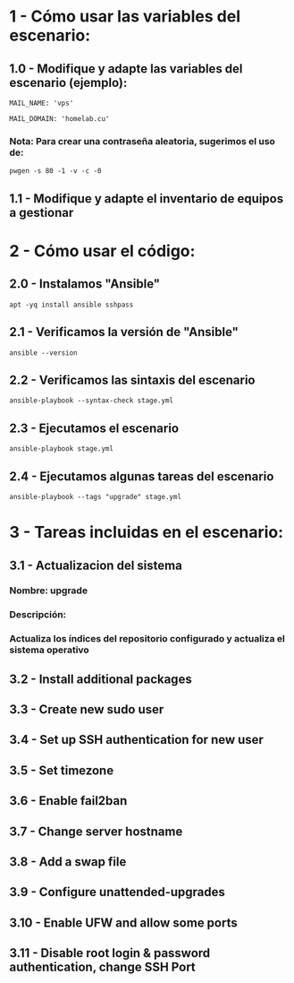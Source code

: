 # 1 - Cómo usar las variables del escenario:
## 1.0 - Modifique y adapte las variables del escenario (ejemplo):
`MAIL_NAME: 'vps'`

`MAIL_DOMAIN: 'homelab.cu'`

### Nota: Para crear una contraseña aleatoria, sugerimos el uso de:
`pwgen -s 80 -1 -v -c -0`

## 1.1 - Modifique y adapte el inventario de equipos a gestionar

# 2 - Cómo usar el código:

## 2.0 - Instalamos "Ansible"
`apt -yq install ansible sshpass`

## 2.1 - Verificamos la versión de "Ansible"
`ansible --version`

## 2.2 - Verificamos las sintaxis del escenario
`ansible-playbook --syntax-check stage.yml`

## 2.3 - Ejecutamos el escenario
`ansible-playbook stage.yml`

## 2.4 - Ejecutamos algunas tareas del escenario
`ansible-playbook --tags "upgrade" stage.yml`

# 3 - Tareas incluidas en el escenario:
## 3.1  - Actualizacion del sistema
### Nombre: upgrade
### Descripción:
### Actualiza los índices del repositorio configurado y actualiza el sistema operativo
## 3.2  - Install additional packages
## 3.3  - Create new sudo user
## 3.4  - Set up SSH authentication for new user
## 3.5  - Set timezone
## 3.6  - Enable fail2ban
## 3.7  - Change server hostname
## 3.8  - Add a swap file
## 3.9  - Configure unattended-upgrades
## 3.10 - Enable UFW and allow some ports
## 3.11 - Disable root login & password authentication, change SSH Port